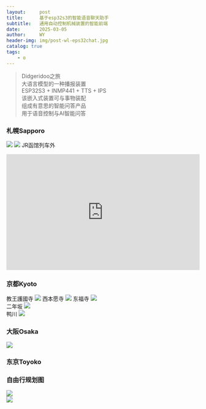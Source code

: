 ```yaml
---
layout:     post
title:      基于esp32s3的智能语音聊天助手
subtitle:   通用自动控制机械装置的智能前端
date:       2025-03-05
author:     WY
header-img: img/post-wl-eps32chat.jpg
catalog: true
tags:
    - o
---
```


> Didgeridoo之旅  
> 大语言模型的一种播报装置  
> ESP32S3 + INMP441 + TTS + IPS  
> 该嵌入式装置可与事物装配  
> 组成有意思的智能问答产品  
> 用于语音控制与AI智能问答  

### 札幌Sapporo  
![](https://nibilu.oss-cn-beijing.aliyuncs.com/janpan/2025%E5%8C%97%E6%B5%B7%E9%81%93.JPG)
![](https://nibilu.oss-cn-beijing.aliyuncs.com/janpan/IMG_5898.JPG)
JR函馆列车外
<div style="position: relative; padding: 30% 45%;">
  <iframe style="position: absolute; width: 100%; height: 100%; left: 0; top: 0;" src="https://player.bilibili.com/player.html?aid=114109009892217&bvid=BV1un9dYLEpg&cid=28702344800&page=1&as_wide=1&high_quality=1&danmaku=0" frameborder="no" scrolling="no"> </iframe>
  </div> 

### 京都Kyoto  
教王護國寺
![](https://nibilu.oss-cn-beijing.aliyuncs.com/janpan/2025%E4%BA%AC%E9%83%BD%E4%B8%9C%E9%98%81%E5%AF%BA.JPG) 
西本愿寺
![](https://nibilu.oss-cn-beijing.aliyuncs.com/janpan/2025%E4%BA%AC%E9%83%BD%E8%A5%BF%E6%9C%AC%E6%84%BF%E5%AF%BA.JPG) 
东福寺
![](https://nibilu.oss-cn-beijing.aliyuncs.com/janpan/64786cab0eee213e3bf3ded0ca792b92.JPG)  
二年坂
![](https://nibilu.oss-cn-beijing.aliyuncs.com/janpan/2025%E4%BA%AC%E9%83%BD%E4%BA%8C%E5%B9%B4%E5%9D%82%E5%B0%8F%E8%B7%AF.JPG)  
鸭川
![](https://nibilu.oss-cn-beijing.aliyuncs.com/janpan/2025%E9%B8%AD%E5%B7%9D.JPG)  

### 大阪Osaka
![](https://nibilu.oss-cn-beijing.aliyuncs.com/janpan/IMG_6058.JPG)  

### 东京Toyoko

### 自由行规划图
![](https://nibilu.oss-cn-beijing.aliyuncs.com/janpan/202502%E6%97%A5%E6%9C%AC%E8%A7%84%E5%88%9201.png)  
![](https://nibilu.oss-cn-beijing.aliyuncs.com/janpan/202502%E6%97%A5%E6%9C%AC%E8%A7%84%E5%88%9202.png)  
